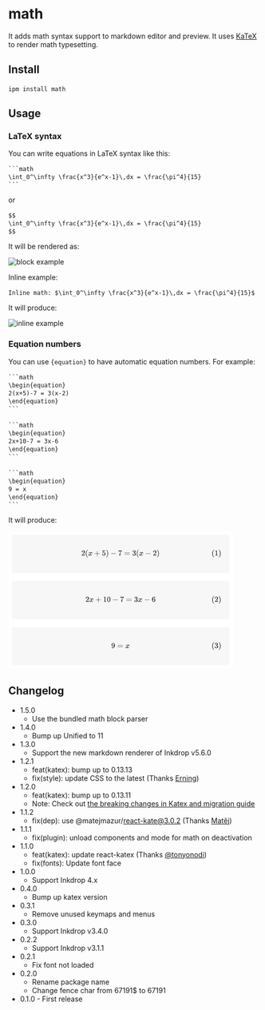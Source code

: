 # math

It adds math syntax support to markdown editor and preview.
It uses [KaTeX](https://katex.org/) to render math typesetting.

## Install

```
ipm install math
```

## Usage

### LaTeX syntax

You can write equations in LaTeX syntax like this:

    ```math
    \int_0^\infty \frac{x^3}{e^x-1}\,dx = \frac{\pi^4}{15}
    ```

or

    $$
    \int_0^\infty \frac{x^3}{e^x-1}\,dx = \frac{\pi^4}{15}
    $$

It will be rendered as:

![block example](https://github.com/inkdropapp/inkdrop-math/raw/master/docs/images/example-01.png)

Inline example:

    Inline math: $\int_0^\infty \frac{x^3}{e^x-1}\,dx = \frac{\pi^4}{15}$

It will produce:

![inline example](https://github.com/inkdropapp/inkdrop-math/raw/master/docs/images/example-02.png)

### Equation numbers

You can use `{equation}` to have automatic equation numbers. For example:

    ```math
    \begin{equation}
    2(x+5)-7 = 3(x-2)
    \end{equation}
    ```

    ```math
    \begin{equation}
    2x+10-7 = 3x-6
    \end{equation}
    ```

    ```math
    \begin{equation}
    9 = x
    \end{equation}
    ```

It will produce:

![equation numbers example](https://github.com/inkdropapp/inkdrop-math/raw/master/docs/images/example-03.png)

## Changelog

- 1.5.0
  - Use the bundled math block parser
- 1.4.0
  - Bump up Unified to 11
- 1.3.0
  - Support the new markdown renderer of Inkdrop v5.6.0
- 1.2.1
  - feat(katex): bump up to 0.13.13
  - fix(style): update CSS to the latest (Thanks [Erning](https://github.com/inkdropapp/inkdrop-math/issues/11))
- 1.2.0
  - feat(katex): bump up to 0.13.11
  - Note: Check out [the breaking changes in Katex and migration guide](https://github.com/KaTeX/KaTeX/issues/2490)
- 1.1.2
  - fix(dep): use @matejmazur/react-kate@3.0.2 (Thanks [Matěj](https://forum.inkdrop.app/t/inline-math-doesnt-export-with-pdf-on-linux/2074))
- 1.1.1
  - fix(plugin): unload components and mode for math on deactivation
- 1.1.0
  - feat(katex): update react-katex (Thanks [@tonyonodi](https://github.com/tonyonodi))
  - fix(fonts): Update font face
- 1.0.0
  - Support Inkdrop 4.x
- 0.4.0
  - Bump up katex version
- 0.3.1
  - Remove unused keymaps and menus
- 0.3.0
  - Support Inkdrop v3.4.0
- 0.2.2
  - Support Inkdrop v3.1.1
- 0.2.1
  - Fix font not loaded
- 0.2.0
  - Rename package name
  - Change fence char from 67191\$ to 67191
- 0.1.0 - First release

